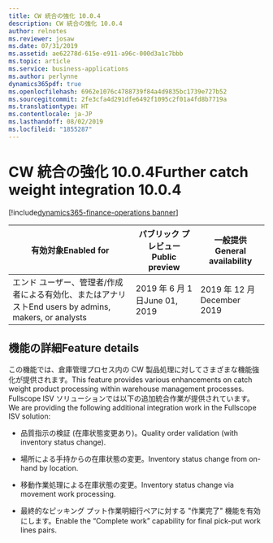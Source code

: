 ```yaml
---
title: CW 統合の強化 10.0.4
description: CW 統合の強化 10.0.4
author: relnotes
ms.reviewer: josaw
ms.date: 07/31/2019
ms.assetid: ae62278d-615e-e911-a96c-000d3a1c7bbb
ms.topic: article
ms.service: business-applications
ms.author: perlynne
dynamics365pdf: true
ms.openlocfilehash: 6962e1076c4788739f84a4d9835bc1739e727b52
ms.sourcegitcommit: 2fe3cfa4d291dfe6492f1095c2f01a4fd8b7719a
ms.translationtype: HT
ms.contentlocale: ja-JP
ms.lasthandoff: 08/02/2019
ms.locfileid: "1855287"
---
```

# <a name="further-catch-weight-integration-1004"></a><span data-ttu-id="78b96-103">CW 統合の強化 10.0.4</span><span class="sxs-lookup"><span data-stu-id="78b96-103">Further catch weight integration 10.0.4</span></span>
[!include[dynamics365-finance-operations banner](../includes/dynamics365-finance-operations.md)]

| <span data-ttu-id="78b96-104">有効対象</span><span class="sxs-lookup"><span data-stu-id="78b96-104">Enabled for</span></span>    |  <span data-ttu-id="78b96-105">パブリック プレビュー</span><span class="sxs-lookup"><span data-stu-id="78b96-105">Public preview</span></span> | <span data-ttu-id="78b96-106">一般提供</span><span class="sxs-lookup"><span data-stu-id="78b96-106">General availability</span></span> | 
| ---------- | ---------- |---------- |
|<span data-ttu-id="78b96-107">エンド ユーザー、管理者/作成者による有効化、またはアナリスト</span><span class="sxs-lookup"><span data-stu-id="78b96-107">End users by admins, makers, or analysts</span></span>|<span data-ttu-id="78b96-108">2019 年 6 月 1 日</span><span class="sxs-lookup"><span data-stu-id="78b96-108">June 01, 2019</span></span>| <span data-ttu-id="78b96-109">2019 年 12 月</span><span class="sxs-lookup"><span data-stu-id="78b96-109">December 2019</span></span>|






## <a name="feature-details"></a><span data-ttu-id="78b96-110">機能の詳細</span><span class="sxs-lookup"><span data-stu-id="78b96-110">Feature details</span></span>
<!--feature detail start -->
<span data-ttu-id="78b96-111">この機能では、倉庫管理プロセス内の CW 製品処理に対してさまざまな機能強化が提供されます。</span><span class="sxs-lookup"><span data-stu-id="78b96-111">This feature provides various enhancements on catch weight product processing within warehouse management processes.</span></span> <span data-ttu-id="78b96-112">Fullscope ISV ソリューションでは以下の追加統合作業が提供されています。</span><span class="sxs-lookup"><span data-stu-id="78b96-112">We are providing the following additional integration work in the Fullscope ISV solution:</span></span>

-   <span data-ttu-id="78b96-113">品質指示の検証 (在庫状態変更あり)。</span><span class="sxs-lookup"><span data-stu-id="78b96-113">Quality order validation (with inventory status change).</span></span>

-   <span data-ttu-id="78b96-114">場所による手持からの在庫状態の変更。</span><span class="sxs-lookup"><span data-stu-id="78b96-114">Inventory status change from on-hand by location.</span></span>

-   <span data-ttu-id="78b96-115">移動作業処理による在庫状態の変更。</span><span class="sxs-lookup"><span data-stu-id="78b96-115">Inventory status change via movement work processing.</span></span>

-    <span data-ttu-id="78b96-116">最終的なピッキング プット作業明細行ペアに対する "作業完了" 機能を有効にします。</span><span class="sxs-lookup"><span data-stu-id="78b96-116">Enable the “Complete work” capability for final pick-put work lines pairs.</span></span>
<!--feature detail end -->











